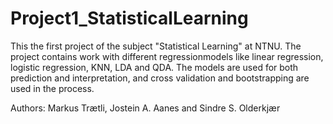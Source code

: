 # Project1_StatisticalLearning

This the first project of the subject "Statistical Learning" at NTNU. The project contains work with different regressionmodels like linear regression, logistic regression, KNN, LDA and QDA. The models are used for both prediction and interpretation, and cross validation and bootstrapping are used in the process.

Authors: Markus Trætli, Jostein A. Aanes and Sindre S. Olderkjær

